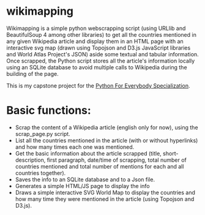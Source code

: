 # wikimapping
Wikimapping is a simple python webscrapping script (using URLlib and BeautifulSoup 4 among other libraries) to get all the countries mentioned in any given Wikipedia article and display them in an HTML page with an interactive svg map (drawn using Topojson and D3.js JavaScript libraries and World Atlas Project's JSON) aside some textual and tabular information. 
Once scrapped, the Python script stores all the article's information locally using an SQLite database to avoid multiple calls to Wikipedia during the building of the page.

This is my capstone project for the [Python For Everybody Specialization](https://www.coursera.org/specializations/python).

# Basic functions:
- Scrap the content of a Wikipedia article (english only for now), using the scrap_page.py script.
- List all the countries mentioned in the article (with or without hyperlinks) and how many times each one was mentioned.
- Get the basic information about the article scrapped (title, short-description, first paragraph, date/time of scrapping, total number of countries mentioned and total number of mentions for each and all countries together).
- Saves the info to an SQLite database and to a Json file.
- Generates a simple HTML/JS page to display the info
- Draws a simple interactive SVG World Map to display the countries and how many time they were mentioned in the article (using Topojson and D3.js).
